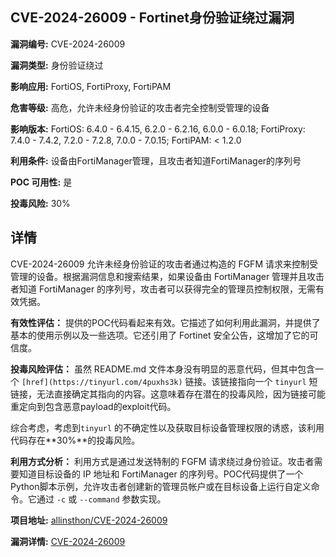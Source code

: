 ## CVE-2024-26009 - Fortinet身份验证绕过漏洞

**漏洞编号:** CVE-2024-26009

**漏洞类型:** 身份验证绕过

**影响应用:** FortiOS, FortiProxy, FortiPAM

**危害等级:** 高危，允许未经身份验证的攻击者完全控制受管理的设备

**影响版本:** FortiOS: 6.4.0 - 6.4.15, 6.2.0 - 6.2.16, 6.0.0 - 6.0.18; FortiProxy: 7.4.0 - 7.4.2, 7.2.0 - 7.2.8, 7.0.0 - 7.0.15; FortiPAM: < 1.2.0

**利用条件:** 设备由FortiManager管理，且攻击者知道FortiManager的序列号

**POC 可用性:** 是

**投毒风险:** 30%

## 详情

CVE-2024-26009 允许未经身份验证的攻击者通过构造的 FGFM 请求来控制受管理的设备。根据漏洞信息和搜索结果，如果设备由 FortiManager 管理并且攻击者知道 FortiManager 的序列号，攻击者可以获得完全的管理员控制权限，无需有效凭据。

**有效性评估：**
提供的POC代码看起来有效。它描述了如何利用此漏洞，并提供了基本的使用示例以及一些选项。它还引用了 Fortinet 安全公告，这增加了它的可信度。

**投毒风险评估：**
虽然 README.md 文件本身没有明显的恶意代码，但其中包含一个 `[href](https://tinyurl.com/4puxhs3k)`  链接。该链接指向一个 `tinyurl` 短链接，无法直接确定其指向的内容。这意味着存在潜在的投毒风险，因为链接可能重定向到包含恶意payload的exploit代码。

综合考虑，考虑到`tinyurl` 的不确定性以及获取目标设备管理权限的诱惑，该利用代码存在**30%**的投毒风险。

**利用方式分析：**
利用方式是通过发送特制的 FGFM 请求绕过身份验证。攻击者需要知道目标设备的 IP 地址和 FortiManager 的序列号。POC代码提供了一个Python脚本示例，允许攻击者创建新的管理员帐户或在目标设备上运行自定义命令。它通过 `-c` 或 `--command` 参数实现。

**项目地址:** [allinsthon/CVE-2024-26009](https://github.com/allinsthon/CVE-2024-26009)

**漏洞详情:** [CVE-2024-26009](https://nvd.nist.gov/vuln/detail/CVE-2024-26009)